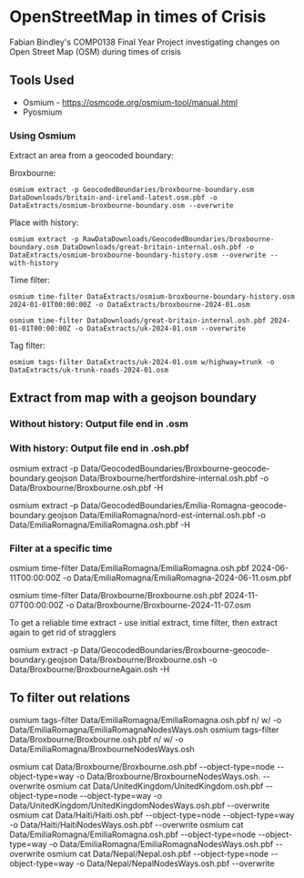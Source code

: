 # OpenStreetMap in times of Crisis
Fabian Bindley's COMP0138 Final Year Project investigating changes on Open Street Map (OSM) during times of crisis

## Tools Used
* Osmium - https://osmcode.org/osmium-tool/manual.html
* Pyosmium




### Using Osmium
Extract an area from a geocoded boundary:

Broxbourne:
```
osmium extract -p GeocodedBoundaries/broxbourne-boundary.osm DataDownloads/britain-and-ireland-latest.osm.pbf -o DataExtracts/osmium-broxbourne-boundary.osm --overwrite
```
Place with history:
```
osmium extract -p RawDataDownloads/GeocodedBoundaries/broxbourne-boundary.osm DataDownloads/great-britain-internal.osh.pbf -o DataExtracts/osmium-broxbourne-boundary-history.osm --overwrite --with-history
```

Time filter:
```
osmium time-filter DataExtracts/osmium-broxbourne-boundary-history.osm 2024-01-01T00:00:00Z -o DataExtracts/broxbourne-2024-01.osm
```
```
osmium time-filter DataDownloads/great-britain-internal.osh.pbf 2024-01-01T00:00:00Z -o DataExtracts/uk-2024-01.osm --overwrite
```

Tag filter:
```
osmium tags-filter DataExtracts/uk-2024-01.osm w/highway=trunk -o DataExtracts/uk-trunk-roads-2024-01.osm

```

## Extract from map with a geojson boundary
### Without history: Output file end in .osm



### With history: Output file end in .osh.pbf

osmium extract -p Data/GeocodedBoundaries/Broxbourne-geocode-boundary.geojson Data/Broxbourne/hertfordshire-internal.osh.pbf -o  Data/Broxbourne/Broxbourne.osh.pbf -H

osmium extract -p Data/GeocodedBoundaries/Emilia-Romagna-geocode-boundary.geojson Data/EmiliaRomagna/nord-est-internal.osh.pbf -o  Data/EmiliaRomagna/EmiliaRomagna.osh.pbf -H

### Filter at a specific time 
osmium time-filter Data/EmiliaRomagna/EmiliaRomagna.osh.pbf 2024-06-11T00:00:00Z -o Data/EmiliaRomagna/EmiliaRomagna-2024-06-11.osm.pbf

osmium time-filter Data/Broxbourne/Broxbourne.osh.pbf 2024-11-07T00:00:00Z -o Data/Broxbourne/Broxbourne-2024-11-07.osm


To get a reliable time extract - use initial extract, time filter, then extract again to get rid of stragglers


osmium extract -p Data/GeocodedBoundaries/Broxbourne-geocode-boundary.geojson Data/Broxbourne/Broxbourne.osh -o  Data/Broxbourne/BroxbourneAgain.osh -H


## To filter out relations
osmium tags-filter Data/EmiliaRomagna/EmiliaRomagna.osh.pbf n/ w/ -o Data/EmiliaRomagna/EmiliaRomagnaNodesWays.osh
osmium tags-filter Data/Broxbourne/Broxbourne.osh.pbf n/ w/ -o Data/EmiliaRomagna/BroxbourneNodesWays.osh

osmium cat Data/Broxbourne/Broxbourne.osh.pbf --object-type=node --object-type=way -o Data/Broxbourne/BroxbourneNodesWays.osh. --overwrite
osmium cat Data/UnitedKingdom/UnitedKingdom.osh.pbf --object-type=node --object-type=way -o Data/UnitedKingdom/UnitedKingdomNodesWays.osh.pbf --overwrite
osmium cat Data/Haiti/Haiti.osh.pbf --object-type=node --object-type=way -o Data/Haiti/HaitiNodesWays.osh.pbf --overwrite
osmium cat Data/EmiliaRomagna/EmiliaRomagna.osh.pbf --object-type=node --object-type=way -o Data/EmiliaRomagna/EmiliaRomagnaNodesWays.osh.pbf --overwrite
osmium cat Data/Nepal/Nepal.osh.pbf --object-type=node --object-type=way -o Data/Nepal/NepalNodesWays.osh.pbf --overwrite
